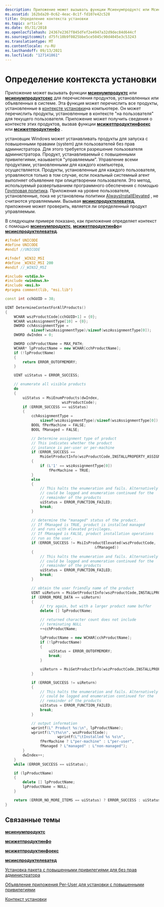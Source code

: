 ```yaml
---
description: Приложение может вызывать функции Мсиенумпродуктс или Мсиенумпродуктсекс для перечисления продуктов, установленных или объявленных в системе.
ms.assetid: 162bda20-0c62-4eac-8c1f-fd107e42c528
title: Определение контекста установки
ms.topic: article
ms.date: 05/31/2018
ms.openlocfilehash: 24367e2367f845dfef2e4947a32d9dec84d644cf
ms.sourcegitcommit: d75fc10b9f0825bbe5ce5045c90d4045e3c53243
ms.translationtype: MT
ms.contentlocale: ru-RU
ms.lasthandoff: 09/13/2021
ms.locfileid: "127141861"
---
```

# <a name="determining-installation-context"></a>Определение контекста установки

Приложение может вызывать функции [**мсиенумпродуктс**](/windows/desktop/api/Msi/nf-msi-msienumproductsa) или [**мсиенумпродуктсекс**](/windows/desktop/api/Msi/nf-msi-msienumproductsexa) для перечисления продуктов, установленных или объявленных в системе. Эта функция может перечислить все продукты, установленные в [контексте установки](installation-context.md)на компьютере. Он может перечислить продукты, установленные в контексте "на пользователя" для текущего пользователя. Приложение может получить сведения о контексте этих продуктов, вызвав функции [**мсижетпродуктинфоекс**](/windows/desktop/api/Msi/nf-msi-msigetproductinfoexa) или [**мсижетпродуктинфо**](/windows/desktop/api/Msi/nf-msi-msigetproductinfoa) .

установщик Windows может устанавливать продукты для запуска с повышенными правами (system) для пользователей без прав администратора. Для этого требуется разрешение пользователя администратора. Продукт, устанавливаемый с повышенными привилегиями, называется "управляемым". Управление всеми продуктами, установленными для каждого компьютера, осуществляется. Продукты, установленные для каждого пользователя, управляются только в том случае, если локальный системный агент выполняет объявление при олицетворении пользователя. Это метод, используемый развертыванием программного обеспечения с помощью [Групповая политика](/previous-versions/windows/desktop/Policy/group-policy-start-page). Приложения на уровне пользователя, установленные, пока не установлены политики [AlwaysInstallElevated](alwaysinstallelevated.md) , не считаются управляемыми. Вызывая [**мсииспродуктелеватед**](/windows/desktop/api/Msi/nf-msi-msiisproductelevateda), приложение может проверить, является ли определенный продукт управляемым.

В следующем примере показано, как приложение определяет контекст с помощью [**мсиенумпродуктс**](/windows/desktop/api/Msi/nf-msi-msienumproductsa), [**мсижетпродуктинфо**](/windows/desktop/api/Msi/nf-msi-msigetproductinfoa)и [**мсииспродуктелеватед**](/windows/desktop/api/Msi/nf-msi-msiisproductelevateda).


```C++
#ifndef UNICODE
#define UNICODE
#endif //UNICODE

#ifndef _WIN32_MSI
#define _WIN32_MSI 200
#endif //_WIN32_MSI

#include <stdio.h>
#include <windows.h>
#include <msi.h>
#pragma comment(lib, "msi.lib")

const int cchGUID = 38;

UINT DetermineContextForAllProducts()
{
    WCHAR wszProductCode[cchGUID+1] = {0};
    WCHAR wszAssignmentType[10] = {0};
    DWORD cchAssignmentType = 
            sizeof(wszAssignmentType)/sizeof(wszAssignmentType[0]);
    DWORD dwIndex = 0;

    DWORD cchProductName = MAX_PATH;
    WCHAR* lpProductName = new WCHAR[cchProductName];
    if (!lpProductName)
    {
        return ERROR_OUTOFMEMORY;
    }

    UINT uiStatus = ERROR_SUCCESS;

    // enumerate all visible products
    do
    {
        uiStatus = MsiEnumProducts(dwIndex,
                          wszProductCode);
        if (ERROR_SUCCESS == uiStatus)
        {
            cchAssignmentType = 
                sizeof(wszAssignmentType)/sizeof(wszAssignmentType[0]);
            BOOL fPerMachine = FALSE;
            BOOL fManaged = FALSE;

            // Determine assignment type of product
            // This indicates whether the product
            // instance is per-user or per-machine
            if (ERROR_SUCCESS == 
                MsiGetProductInfo(wszProductCode,INSTALLPROPERTY_ASSIGNMENTTYPE,wszAssignmentType,&cchAssignmentType))
            {
                if (L'1' == wszAssignmentType[0])
                    fPerMachine = TRUE;
            }
            else
            {
                // This halts the enumeration and fails. Alternatively the error
                // could be logged and enumeration continued for the
                // remainder of the products
                uiStatus = ERROR_FUNCTION_FAILED;
                break;
            }

            // determine the "managed" status of the product.
            // If fManaged is TRUE, product is installed managed
            // and runs with elevated privileges.
            // If fManaged is FALSE, product installation operations
            // run as the user.
            if (ERROR_SUCCESS != MsiIsProductElevated(wszProductCode,
                                         &fManaged))
            {
                // This halts the enumeration and fails. Alternatively the error
                // could be logged and enumeration continued for the
                // remainder of the products
                uiStatus = ERROR_FUNCTION_FAILED;
                break;
            }

            // obtain the user friendly name of the product
            UINT uiReturn = MsiGetProductInfo(wszProductCode,INSTALLPROPERTY_PRODUCTNAME,lpProductName,&cchProductName);
            if (ERROR_MORE_DATA == uiReturn)
            {
                // try again, but with a larger product name buffer
                delete [] lpProductName;

                // returned character count does not include
                // terminating NULL
                ++cchProductName;

                lpProductName = new WCHAR[cchProductName];
                if (!lpProductName)
                {
                    uiStatus = ERROR_OUTOFMEMORY;
                    break;
                }

                uiReturn = MsiGetProductInfo(wszProductCode,INSTALLPROPERTY_PRODUCTNAME,lpProductName,&cchProductName);
            }

            if (ERROR_SUCCESS != uiReturn)
            {
                // This halts the enumeration and fails. Alternatively the error
                // could be logged and enumeration continued for the
                // remainder of the products
                uiStatus = ERROR_FUNCTION_FAILED;
                break;
            }

            // output information
            wprintf(L" Product %s:\n", lpProductName);
            wprintf(L"\t%s\n", wszProductCode);
                        wprintf(L"\tInstalled %s %s\n", 
                fPerMachine ? L"per-machine" : L"per-user",
                fManaged ? L"managed" : L"non-managed");
        }
        dwIndex++;
    }
    while (ERROR_SUCCESS == uiStatus);

    if (lpProductName)
    {
        delete [] lpProductName;
        lpProductName = NULL;
    }

    return (ERROR_NO_MORE_ITEMS == uiStatus) ? ERROR_SUCCESS : uiStatus;
}
```



## <a name="related-topics"></a>Связанные темы

<dl> <dt>

[**мсиенумпродуктс**](/windows/desktop/api/Msi/nf-msi-msienumproductsa)
</dt> <dt>

[**мсижетпродуктинфо**](/windows/desktop/api/Msi/nf-msi-msigetproductinfoa)
</dt> <dt>

[**мсижетпродуктинфоекс**](/windows/desktop/api/Msi/nf-msi-msigetproductinfoexa)
</dt> <dt>

[**мсииспродуктелеватед**](/windows/desktop/api/Msi/nf-msi-msiisproductelevateda)
</dt> <dt>

[Установка пакета с повышенными привилегиями для без прав администратора](installing-a-package-with-elevated-privileges-for-a-non-admin.md)
</dt> <dt>

[Объявление приложения Per-User для установки с повышенными привилегиями](advertising-a-per-user-application-to-be-installed-with-elevated-privileges.md)
</dt> <dt>

[Контекст установки](installation-context.md)
</dt> </dl>

 

 
